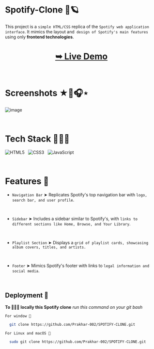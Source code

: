 
# Spotify-Clone 📀🪐

This project is a `simple HTML/CSS` replica of the `Spotify web application interface`. It mimics the layout and` design of Spotify's main features` using only **frontend technologies**.




<h1 align="center"> 

<a href="https://prakhar-002-spotify.netlify.app/"><strong> ➥ Live Demo</strong></a>
</h1>
<br/>


# Screenshots ★🎸🎧⋆

![image](https://github.com/Prakhar-002/SPOTIFY-CLONE/assets/136890202/da6ca674-f9be-4e8e-8121-5193a4e239ab)

</br>

# Tech Stack 👨🏻‍💻

![HTML5](https://img.shields.io/badge/html5-%23E34F26.svg?style=for-the-badge&logo=html5&logoColor=white) &nbsp; ![CSS3](https://img.shields.io/badge/css3-%231572B6.svg?style=for-the-badge&logo=css3&logoColor=white) &nbsp; ![JavaScript](https://img.shields.io/badge/javascript-%23323330.svg?style=for-the-badge&logo=javascript&logoColor=%23F7DF1E)

</br>

# Features 💎
- `Navigation Bar` ➤ Replicates Spotify's top navigation bar with `logo, 
  search bar, and user profile`.

</br>

- `Sidebar` ➤ Includes a sidebar similar to Spotify's, with `links to different sections like Home, Browse, and Your Library`.

</br>

- `Playlist Section` ➤  Displays a `grid of playlist cards, showcasing album covers, titles, and artists.`

</br>

- `Footer` ➤ Mimics Spotify's footer with links to `legal information and social media`.

</br>

## Deployment 🚀

**To 🏃🏻‍♂️ locally this Spotify clone** *run this command on your git bash*


`For window 🍃`
```bash
  git clone https://github.com/Prakhar-002/SPOTIFY-CLONE.git
```

`For Linux and macOS 🌿`
```bash
  sudo git clone https://github.com/Prakhar-002/SPOTIFY-CLONE.git
```